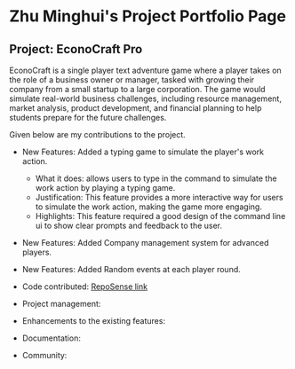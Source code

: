 # Zhu Minghui's Project Portfolio Page

## Project: EconoCraft Pro

EconoCraft is a single player text adventure game where a player takes on the role of a business owner or manager,
tasked with growing their company from a small startup to a large corporation. The game would simulate real-world
business challenges, including resource management, market analysis, product development, and financial planning to
help students prepare for the future challenges.

Given below are my contributions to the project.

* New Features: Added a typing game to simulate the player's work action.
  * What it does: allows users to type in the command to simulate the work action by playing a typing game.
  * Justification: This feature provides a more interactive way for users to simulate the work action, making the game more engaging.
  * Highlights: This feature required a good design of the command line ui to show clear prompts and feedback to the user.
* New Features: Added Company management system for advanced players.
* New Features: Added Random events at each player round.

* Code contributed: [RepoSense link](https://nus-cs2113-ay2324s2.github.io/tp-dashboard/?search=zminghuiz&breakdown=true&sort=groupTitle%20dsc&sortWithin=title&since=2024-02-23&timeframe=commit&mergegroup=&groupSelect=groupByRepos&checkedFileTypes=docs~functional-code~test-code~other)

* Project management:

* Enhancements to the existing features:

* Documentation:

* Community:
